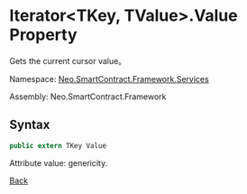 # Iterator<TKey, TValue>.Value Property

Gets the current cursor value。

Namespace: [Neo.SmartContract.Framework.Services](../../services.md)

Assembly: Neo.SmartContract.Framework

## Syntax

```cs
public extern TKey Value
```

Attribute value: genericity.



[Back](../Iterator.md)